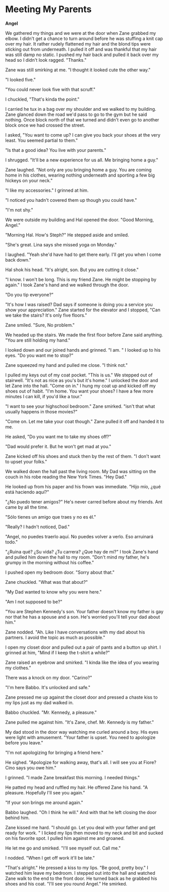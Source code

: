 # Meeting My Parents

**Angel**

We gathered my things and we were at the door when Zane grabbed my elbow.  I didn't get a chance to turn around before he was stuffing a knit cap over my hair.  It rather rudely flattened my hair and the blond tips were sticking out from underneath.  I pulled it off and was thankful that my hair was still damp no static.  I pushed my hair back and pulled it back over my head so I didn't look ragged.  "Thanks."

Zane was still smirking at me.  "I thought it looked cute the other way."

"I looked five."

"You could never look five with that scruff."

I chuckled, "That's kinda the point."

I carried he tux in a bag over my shoulder and we walked to my building.  Zane glanced down the road we'd pass to go to the gym but he said nothing. Once block north of that we turned and didn't even go to another block once we had crossed the street.

I asked, "You want to come up?  I can give you back your shoes at the very least.  You seemed partial to them."

"Is that a good idea?  You live with your parents."

I shrugged. "It'll be a new experience for us all.  Me bringing home a guy."

Zane laughed.  "Not only are you bringing home a guy.  You are coming home in his clothes, wearing nothing underneath and sporting a few big hickeys on your neck."

"I like my accessories."  I grinned at him.

"I noticed you hadn't covered them up though you could have."

"I'm not shy."

We were outside my building and Hal opened the door.  "Good Morning, Angel."

"Morning Hal.  How's Steph?"  He stepped aside and smiled.

"She's great.  Lina says she missed yoga on Monday."

I laughed.  "Yeah she'd have had to get there early.  I'll get you when I come back down."

Hal shok his head.  "It's alright, son.  But you are cutting it close."

"I know.  I won't be long.  This is my friend Zane.  He might be stopping by again."  I took Zane's hand and we walked through the door.

"Do you tip everyone?"

"It's how I was raised?  Dad says if someone is doing you a service you show your appreciation."  Zane started for the elevator and I stopped, "Can we take the stairs?  It's only five floors."

Zane smiled.  "Sure, No problem."

We headed up the stairs.  We made the first floor before Zane said anything.  "You are still holding my hand."

I looked down and our joined hands and grinned.  "I am. "  I looked up to his eyes.  "Do you want me to stop?"

Zane squeezed my hand and pulled me close.  "I think not."

I pulled my keys out of my coat pocket.  "This is us."  We stepped out of stairwell.  "It's not as nice as you's but it's home."  I unlocked the door and let Zane into the hall.  "Come on in."  I hung my coat up and kicked off my shoes out of habit.  "I'm home.  You want your shoes?  I have a few more minutes I can kill, if you'd like a tour."

"I want to see your highschool bedroom." Zane smirked.  "isn't that what usually happens in those movies?"

"Come on.  Let me take your coat though."  Zane pulled it off and handed it to me.

He asked, "Do you want me to take my shoes off?"

"Dad would prefer it.  But he won't get mad at you."

Zane kicked off his shoes and stuck then by the rest of them.  "I don't want to upset your folks."

We walked down the hall past the living room.  My Dad was sitting on the couch in his robe reading the New York Times.  "Hey Dad."

He looked up from his paper and his frown was immediate.  "Hijo mío, ¿qué está haciendo aquí?"

"¿No puedo tener amigos?"  He's never carred before about my friends.  Ant came by all the time.

"Sólo tienes un amigo que traes y no es él."

"Really?  I hadn't noticed, Dad."

"Angel, no puedes traerlo aquí. No puedes volver a verlo. Eso arruinará todo."

"¿Ruina qué? ¿Su vida? ¿Tu carrera? ¿Que hay de mí?" I took Zane's hand and pulled him down the hall to my room.  "Don't mind my father, he's grumpy in the morning without his coffee."

I pushed open my bedroom door.  "Sorry about that."

Zane chuckled.  "What was that about?"

"My Dad wanted to know why you were here."

"Am I not supposed to be?"

"You are Stephen Kennedy's son.  Your father doesn't know my father is gay nor that he has a spouse and a son.  He's worried you'll tell your dad about him."

Zane nodded.  "Ah.  Like I have conversations with my dad about his partners. I avoid the topic as much as possible."

I open my closet door and pulled out a pair of pants and a button up shirt.  I grinned at him, "Mind if I keep the t-shirt a while?"

Zane raised an eyebrow and smirked.  "I kinda like the idea of you wearing my clothes."

There was a knock on my door.  "Carino?"

"I'm here Babbo.   It's unlocked and safe."

Zane pressed me up against the closet door and pressed a chaste kiss to my lips just as my dad walked in.

Babbo chuckled.  "Mr. Kennedy, a pleasure."

Zane pulled me against him.  "It's Zane, chef.  Mr. Kennedy is my father."

My dad stood in the door way watching me curled around a boy.  His eyes were light with amusement.  "Your father is upset.  You need to apologize before you leave."

"I'm not apologizing for bringing a friend here."

He sighed.  "Apologize for walking away, that's all.  I will see you at Fiore?  Cino says you owe him."

I grinned.  "I made Zane breakfast this morning.  I needed things."

He patted my head and ruffled my hair.   He offered Zane his hand.  "A pleasure.  Hopefully I'll see you again."

"If your son brings me around again."

Babbo laughed.  "Oh I think he will."  And with that he left closing the door behind him.

Zane kissed me hard.  "I should go.  Let you deal with your father and get ready for work. "  I licked my lips then moved to my neck and bit and sucked on his favorite spot.  I pulled him against me and groaned.

He let me go and smirked.  "I'll see myself out.   Call me."

I nodded.  "When I get off work it'll be late."

"That's alright."  He pressed a kiss to my lips.  "Be good, pretty boy."  I watched him leave my bedroom.  I stepped out into the hall and watched Zane walk to the end to the front door.  He turned back as he grabbed his shoes and his coat.  "I'll see you round Angel."  He smirked.


